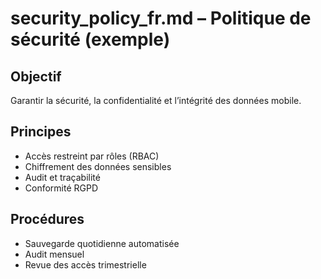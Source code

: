 # security_policy_fr.md – Politique de sécurité (exemple)

## Objectif
Garantir la sécurité, la confidentialité et l’intégrité des données mobile.

## Principes
- Accès restreint par rôles (RBAC)
- Chiffrement des données sensibles
- Audit et traçabilité
- Conformité RGPD

## Procédures
- Sauvegarde quotidienne automatisée
- Audit mensuel
- Revue des accès trimestrielle
